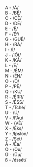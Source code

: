 
A - /Á/  
B - /BÊ/  
C - /CÊ/  
D - /DÊ/  
E - /Ê/  
F - /Éf/  
G - /GUÊ/  
H - /RÁ/  
I - /Í/  
J - /iÓt/  
K - /KÁ/  
L - /É/  
M - /ÉM/  
N - /ÉN/  
O - /Ô/  
P - /PÊ/  
Q - /KU/  
R - /ÉRR/  
S - /ÉSS/  
T - /Tché/  
U - /Ú/  
V - /FÁu/  
W - /VÊ/  
X - /Êks/  
Y - /Ipslon/  
Z - /Sét/  
Ä - /Êa/  
Ö - /Ôu/  
Ü - /Ûu/  
ß - /éssét/  
